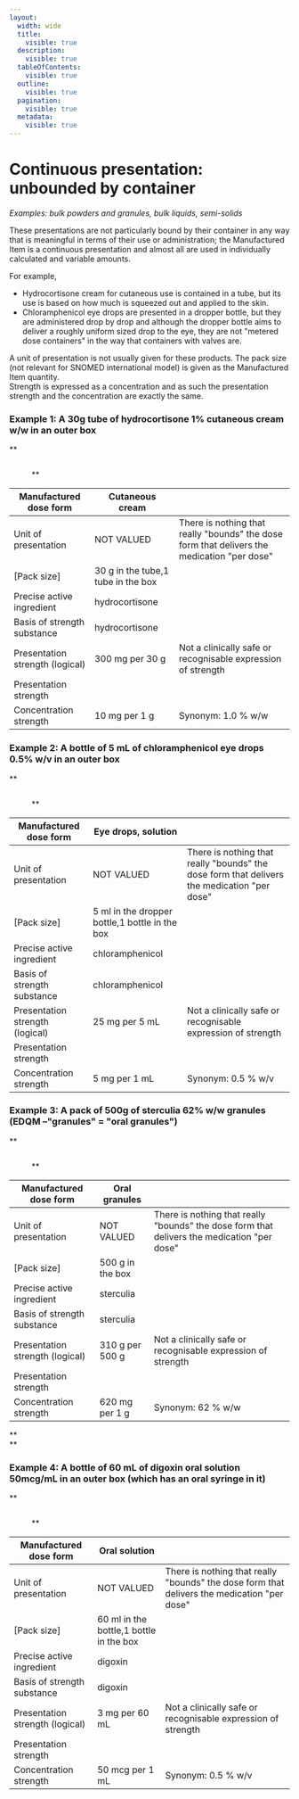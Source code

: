 ```yaml
---
layout:
  width: wide
  title:
    visible: true
  description:
    visible: true
  tableOfContents:
    visible: true
  outline:
    visible: true
  pagination:
    visible: true
  metadata:
    visible: true
---
```


# Continuous presentation: unbounded by container

_Examples: bulk powders and granules, bulk liquids, semi-solids_

These presentations are not particularly bound by their container in any way that is meaningful in terms of their use or administration; the Manufactured Item is a continuous presentation and almost all are used in individually calculated and variable amounts.

For example,

* Hydrocortisone cream for cutaneous use is contained in a tube, but its use is based on how much is squeezed out and applied to the skin.
* Chloramphenicol eye drops are presented in a dropper bottle, but they are administered drop by drop and although the dropper bottle aims to deliver a roughly uniform sized drop to the eye, they are not "metered dose containers" in the way that containers with valves are.

A unit of presentation is not usually given for these products. The pack size (not relevant for SNOMED international model) is given as the Manufactured Item quantity.\
Strength is expressed as a concentration and as such the presentation strength and the concentration are exactly the same.

### **Example 1: A 30g tube of hydrocortisone 1% cutaneous cream w/w in an outer box**

\*\*

<figure><img src="../../../../../../authoring/pharmaceutical-and-biologic-product/images/304775965.jpg" alt=""><figcaption><p>**</p></figcaption></figure>

| Manufactured dose form          | Cutaneous cream                    |                                                                                             |
| ------------------------------- | ---------------------------------- | ------------------------------------------------------------------------------------------- |
| Unit of presentation            | NOT VALUED                         | There is nothing that really "bounds" the dose form that delivers the medication "per dose" |
| \[Pack size]                    | 30 g in the tube,1 tube in the box |                                                                                             |
| Precise active ingredient       | hydrocortisone                     |                                                                                             |
| Basis of strength substance     | hydrocortisone                     |                                                                                             |
| Presentation strength (logical) | 300 mg per 30 g                    | Not a clinically safe or recognisable expression of strength                                |
| Presentation strength           |                                    |                                                                                             |
| Concentration strength          | 10 mg per 1 g                      | Synonym: 1.0 % w/w                                                                          |

### **Example 2: A bottle of 5 mL of chloramphenicol eye drops 0.5% w/v in an outer box**

\*\*

<figure><img src="../../../../../../authoring/pharmaceutical-and-biologic-product/images/304775966.jpg" alt=""><figcaption><p>**</p></figcaption></figure>

| Manufactured dose form          | Eye drops, solution                            |                                                                                             |
| ------------------------------- | ---------------------------------------------- | ------------------------------------------------------------------------------------------- |
| Unit of presentation            | NOT VALUED                                     | There is nothing that really "bounds" the dose form that delivers the medication "per dose" |
| \[Pack size]                    | 5 ml in the dropper bottle,1 bottle in the box |                                                                                             |
| Precise active ingredient       | chloramphenicol                                |                                                                                             |
| Basis of strength substance     | chloramphenicol                                |                                                                                             |
| Presentation strength (logical) | 25 mg per 5 mL                                 | Not a clinically safe or recognisable expression of strength                                |
| Presentation strength           |                                                |                                                                                             |
| Concentration strength          | 5 mg per 1 mL                                  | Synonym: 0.5 % w/v                                                                          |

### **Example 3: A pack of 500g of sterculia 62% w/w granules (EDQM –"granules" = "oral granules")**

\*\*

<figure><img src="../../../../../../authoring/pharmaceutical-and-biologic-product/images/304775967.jpg" alt=""><figcaption><p>**</p></figcaption></figure>

| Manufactured dose form          | Oral granules    |                                                                                             |
| ------------------------------- | ---------------- | ------------------------------------------------------------------------------------------- |
| Unit of presentation            | NOT VALUED       | There is nothing that really "bounds" the dose form that delivers the medication "per dose" |
| \[Pack size]                    | 500 g in the box |                                                                                             |
| Precise active ingredient       | sterculia        |                                                                                             |
| Basis of strength substance     | sterculia        |                                                                                             |
| Presentation strength (logical) | 310 g per 500 g  | Not a clinically safe or recognisable expression of strength                                |
| Presentation strength           |                  |                                                                                             |
| Concentration strength          | 620 mg per 1 g   | Synonym: 62 % w/w                                                                           |

\*\*\
\*\*

### **Example 4: A bottle of 60 mL of digoxin oral solution 50mcg/mL in an outer box (which has an oral syringe in it)**

\*\*

<figure><img src="../../../../../../authoring/pharmaceutical-and-biologic-product/images/304775968.jpg" alt=""><figcaption><p>**</p></figcaption></figure>

| Manufactured dose form          | Oral solution                           |                                                                                             |
| ------------------------------- | --------------------------------------- | ------------------------------------------------------------------------------------------- |
| Unit of presentation            | NOT VALUED                              | There is nothing that really "bounds" the dose form that delivers the medication "per dose" |
| \[Pack size]                    | 60 ml in the bottle,1 bottle in the box |                                                                                             |
| Precise active ingredient       | digoxin                                 |                                                                                             |
| Basis of strength substance     | digoxin                                 |                                                                                             |
| Presentation strength (logical) | 3 mg per 60 mL                          | Not a clinically safe or recognisable expression of strength                                |
| Presentation strength           |                                         |                                                                                             |
| Concentration strength          | 50 mcg per 1 mL                         | Synonym: 0.5 % w/v                                                                          |
